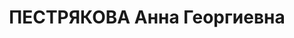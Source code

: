 ---
title: ПЕСТРЯКОВА Анна Георгиевна
description: "Род. в 1898 \n  Приговорена ВК ВС СССР 06.05.1937, Тюмень"
---